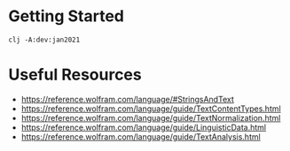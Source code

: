 # Getting Started

```
clj -A:dev:jan2021
```

# Useful Resources

* https://reference.wolfram.com/language/#StringsAndText
* https://reference.wolfram.com/language/guide/TextContentTypes.html
* https://reference.wolfram.com/language/guide/TextNormalization.html
* https://reference.wolfram.com/language/guide/LinguisticData.html
* https://reference.wolfram.com/language/guide/TextAnalysis.html

